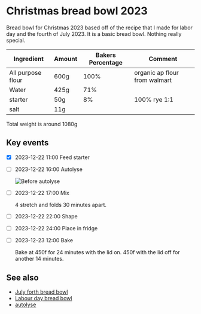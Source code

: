 # Christmas bread bowl 2023

Bread bowl for Christmas 2023 based off of the recipe that I made for labor day and the fourth of July 2023. It is a basic bread bowl. Nothing really special.

| Ingredient | Amount | Bakers Percentage | Comment |
| --- | --- | --- | --- |
| All purpose flour | 600g | 100% | organic ap flour from walmart |
| Water | 425g | 71% |  |
| starter | 50g | 8% | 100% rye 1:1 |
| salt | 11g |  |  |

Total weight is around 1080g

## Key events

- [x] 2023-12-22 11:00 Feed starter
- [ ] 2023-12-22 16:00 Autolyse

  ![Before autolyse](./autolyse-before.jpg)

- [ ] 2023-12-22 17:00 Mix

  4 stretch and folds 30 minutes apart.

- [ ] 2023-12-22 22:00 Shape
- [ ] 2023-12-22 24:00 Place in fridge
- [ ] 2023-12-23 12:00 Bake

  Bake at 450f for 24 minutes with the lid on. 450f with the lid off for another 14 minutes.

## See also

- [July forth bread bowl](../299)
- [Labour day bread bowl](../293)
- [autolyse](../451)
